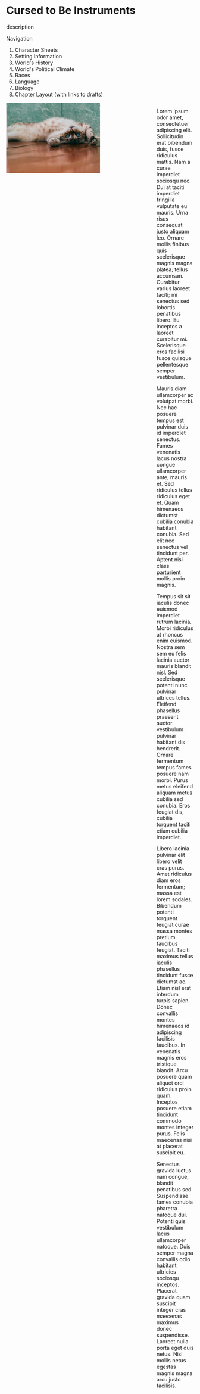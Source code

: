# Cursed to Be Instruments
description

Navigation
1. Character Sheets
2. Setting Information
3. World's History
4. World's Political Climate
5. Races
6. Language
7. Biology
8. Chapter Layout (with links to drafts)

<img src="cat.jpg" alt="x" width="50%">

<div style="float:right;margin-left:10px;width:100px">

<p>Lorem ipsum odor amet, consectetuer adipiscing elit. Sollicitudin erat bibendum duis, fusce ridiculus mattis. Nam a curae imperdiet sociosqu nec. Dui at taciti imperdiet fringilla vulputate eu mauris. Urna risus consequat justo aliquam leo. Ornare mollis finibus quis scelerisque magnis magna platea; tellus accumsan. Curabitur varius laoreet taciti; mi senectus sed lobortis penatibus libero. Eu inceptos a laoreet curabitur mi. Scelerisque eros facilisi fusce quisque pellentesque semper vestibulum.

<p>Mauris diam ullamcorper ac volutpat morbi. Nec hac posuere tempus est pulvinar duis id imperdiet senectus. Fames venenatis lacus nostra congue ullamcorper ante, mauris et. Sed ridiculus tellus ridiculus eget et. Quam himenaeos dictumst cubilia conubia habitant conubia. Sed elit nec senectus vel tincidunt per. Aptent nisi class parturient mollis proin magnis.

<p>Tempus sit sit iaculis donec euismod imperdiet rutrum lacinia. Morbi ridiculus at rhoncus enim euismod. Nostra sem sem eu felis lacinia auctor mauris blandit nisl. Sed scelerisque potenti nunc pulvinar ultrices tellus. Eleifend phasellus praesent auctor vestibulum pulvinar habitant dis hendrerit. Ornare fermentum tempus fames posuere nam morbi. Purus metus eleifend aliquam metus cubilia sed conubia. Eros feugiat dis, cubilia torquent taciti etiam cubilia imperdiet.

<p>Libero lacinia pulvinar elit libero velit cras purus. Amet ridiculus diam eros fermentum; massa est lorem sodales. Bibendum potenti torquent feugiat curae massa montes pretium faucibus feugiat. Taciti maximus tellus iaculis phasellus tincidunt fusce dictumst ac. Etiam nisl erat interdum turpis sapien. Donec convallis montes himenaeos id adipiscing facilisis faucibus. In venenatis magnis eros tristique blandit. Arcu posuere quam aliquet orci ridiculus proin quam. Inceptos posuere etiam tincidunt commodo montes integer purus. Felis maecenas nisi at placerat suscipit eu.

<p>Senectus gravida luctus nam congue, blandit penatibus sed. Suspendisse fames conubia pharetra natoque dui. Potenti quis vestibulum lacus ullamcorper natoque. Duis semper magna convallis odio habitant ultricies sociosqu inceptos. Placerat gravida quam suscipit integer cras maecenas maximus donec suspendisse. Laoreet nulla porta eget duis netus. Nisi mollis netus egestas magnis magna arcu justo facilisis.
